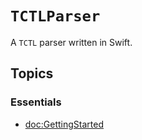 # ``TCTLParser``

A `TCTL` parser written in Swift.

## Topics

### Essentials

- <doc:GettingStarted>
